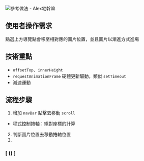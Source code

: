 ![參考做法 - Alex宅幹嘛](https://reurl.cc/mzXDY)

## 使用者操作需求
點選上方導覽點會移至相對應的圖片位置，並且圖片以漸進方式進場

## 技術重點
* `offsetTop`、`innerHeight`
* `requestAnimationFrame` 硬體更新驅動，類似 `setTimeout`
* 減速運動

## 流程步驟
1. 增加 `navBar` 點擊去移動 `scroll`
  - 程式控制捲軸：絕對座標的計算
2. 判斷圖片位置去移動捲軸位置
3. 

### [ () ]
